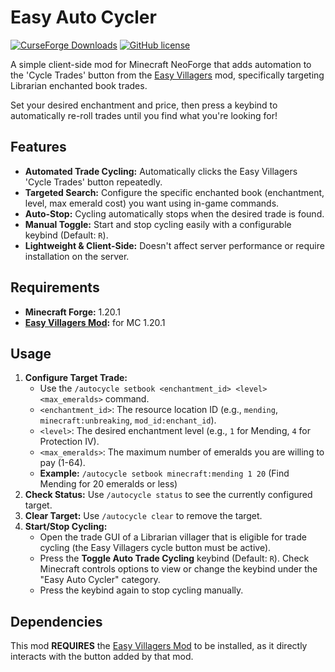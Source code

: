 # Easy Auto Cycler
[![CurseForge Downloads](https://cf.way2muchnoise.eu/full_1242344_downloads.svg?badge_style=flat)](https://curseforge.com/minecraft/mc-mods/easy-auto-cycler)
[![GitHub license](https://img.shields.io/github/license/Uncraftbar/Easy-Auto-Cycler-1.20.1-Forge)](LICENSE)

A simple client-side mod for Minecraft NeoForge that adds automation to the 'Cycle Trades' button from the [Easy Villagers](https://www.curseforge.com/minecraft/mc-mods/easy-villagers) mod, specifically targeting Librarian enchanted book trades.

Set your desired enchantment and price, then press a keybind to automatically re-roll trades until you find what you're looking for!

## Features

*   **Automated Trade Cycling:** Automatically clicks the Easy Villagers 'Cycle Trades' button repeatedly.
*   **Targeted Search:** Configure the specific enchanted book (enchantment, level, max emerald cost) you want using in-game commands.
*   **Auto-Stop:** Cycling automatically stops when the desired trade is found.
*   **Manual Toggle:** Start and stop cycling easily with a configurable keybind (Default: `R`).
*   **Lightweight & Client-Side:** Doesn't affect server performance or require installation on the server.

## Requirements

*   **Minecraft Forge:** 1.20.1
*   **[Easy Villagers Mod](https://www.curseforge.com/minecraft/mc-mods/easy-villagers):** for MC 1.20.1


## Usage

1.  **Configure Target Trade:**
    *   Use the `/autocycle setbook <enchantment_id> <level> <max_emeralds>` command.
    *   `<enchantment_id>`: The resource location ID (e.g., `mending`, `minecraft:unbreaking`, `mod_id:enchant_id`).
    *   `<level>`: The desired enchantment level (e.g., `1` for Mending, `4` for Protection IV).
    *   `<max_emeralds>`: The maximum number of emeralds you are willing to pay (1-64).
    *   **Example:** `/autocycle setbook minecraft:mending 1 20` (Find Mending for 20 emeralds or less)
2.  **Check Status:** Use `/autocycle status` to see the currently configured target.
3.  **Clear Target:** Use `/autocycle clear` to remove the target.
4.  **Start/Stop Cycling:**
    *   Open the trade GUI of a Librarian villager that is eligible for trade cycling (the Easy Villagers cycle button must be active).
    *   Press the **Toggle Auto Trade Cycling** keybind (Default: `R`). Check Minecraft controls options to view or change the keybind under the "Easy Auto Cycler" category.
    *   Press the keybind again to stop cycling manually.

## Dependencies

This mod **REQUIRES** the [Easy Villagers Mod](https://www.curseforge.com/minecraft/mc-mods/easy-villagers) to be installed, as it directly interacts with the button added by that mod.
